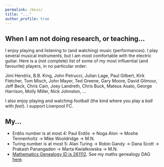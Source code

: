 ```yaml
---
permalink: /misc/
title: "..."
author_profile: true
---
```


## When I am not doing research, or teaching...
I enjoy playing and listening to (and watching) music (performances). I play several musical instruments, but I am most comfortable with the electric guitar. Here is a (not complete) list of some of my most influential (and favourite) players, in no particular order:

Jimi Hendrix, B.B. King, John Petrucci, Julian Lage, Paul Gilbert, Kirk Fletcher, Tom Misch, John Mayer, Ted Greene, Gary Moore, David Gilmour, Jeff Beck, Chris Cain, Joey Landreth, Chris Buck, Mateus Asato, George Harrison, Molly Miller, Nick Johnston, ...

I also enjoy playing and watching football (the kind where you play a *ball* with *feet*). I support Liverpool FC.

## My...
- Erdős number is at most 4: Paul Erdős -> Noga Alon -> Moshe Tennenholtz -> Mike Wooldridge -> M.N.
- Turing number is at most 5: Alan Turing -> Robin Gandy -> Dana Scott -> Prakash Panangaden -> Marta Kwiatkowska -> M.N.
- [Mathematics Genealogy ID is 261112](https://genealogy.math.ndsu.nodak.edu/id.php?id=261112). See my maths genealogy DAG [here](https://valvestate.github.io/images/math_gen.png).
